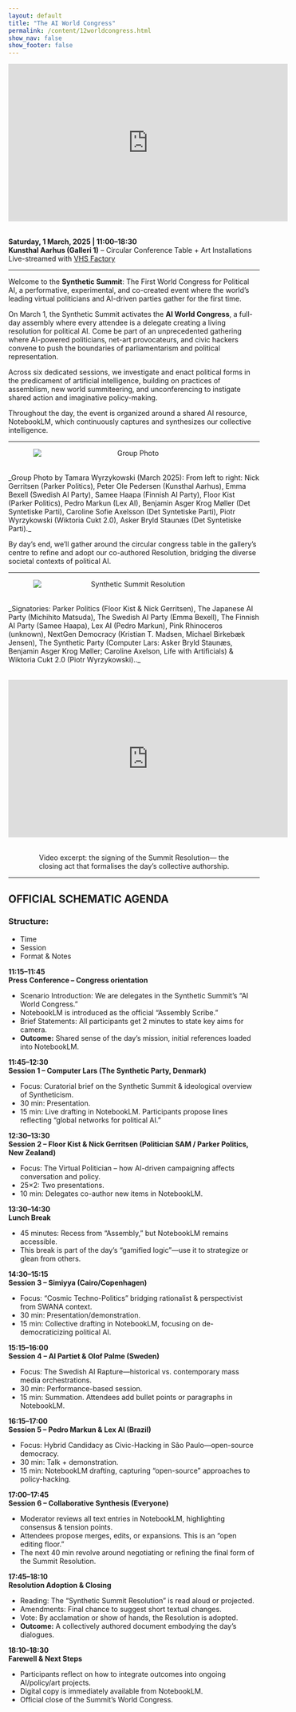 ```yaml
---
layout: default
title: "The AI World Congress"
permalink: /content/12worldcongress.html
show_nav: false
show_footer: false
---
```


<div style="text-align: center; margin-bottom: 2rem;">
  <iframe
    width="560"
    height="315"
    src="https://www.youtube.com/embed/cAYJg2QoaZw?si=La01FfZic99t51mj"
    frameborder="0"
    allowfullscreen>
  </iframe>
</div>

**Saturday, 1 March, 2025 | 11:00–18:30**  
**Kunsthal Aarhus (Galleri 1)** – Circular Conference Table + Art Installations  
Live-streamed with [VHS Factory](https://vhs-fabrikken.dk/)

---

Welcome to the **Synthetic Summit**: The First World Congress for Political AI, a performative, experimental, and co-created event where the world’s leading virtual politicians and AI-driven parties gather for the first time.

On March 1, the Synthetic Summit activates the **AI World Congress**, a full-day assembly where every attendee is a delegate creating a living resolution for political AI. Come be part of an unprecedented gathering where AI-powered politicians, net-art provocateurs, and civic hackers convene to push the boundaries of parliamentarism and political representation.

Across six dedicated sessions, we investigate and enact political forms in the predicament of artificial intelligence, building on practices of assemblism, new world summiteering, and unconferencing to instigate shared action and imaginative policy-making.

Throughout the day, the event is organized around a shared AI resource, NotebookLM, which continuously captures and synthesizes our collective intelligence.

---

<div style="text-align: center;">
  <img 
    src="../images/SyntheticSummit_GroupPhoto_by_Tamara_Wyrzykowski_March2025_FromLeftToRight_NickGerritsen_PeterOlePedersen_EmmaBexell_SameeHaapa_FloorKist_PedroMarkun_BenjaminAsgerKrogMøller_CarolineSofieAxelsson_PiotrWyrzykowski_AskerBryldStaunæs.JPG"
    alt="Group Photo"
    style="
      display: block; 
      margin: 0 auto 2rem auto; 
      max-width: 80%; 
      height: auto;"
  />
</div>
_Group Photo by Tamara Wyrzykowski (March 2025): From left to right: Nick Gerritsen (Parker Politics), Peter Ole Pedersen (Kunsthal Aarhus), Emma Bexell (Swedish AI Party), Samee Haapa (Finnish AI Party), Floor Kist (Parker Politics), Pedro Markun (Lex AI), Benjamin Asger Krog Møller (Det Syntetiske Parti), Caroline Sofie Axelsson (Det Syntetiske Parti), Piotr Wyrzykowski (Wiktoria Cukt 2.0), Asker Bryld Staunæs (Det Syntetiske Parti)._

By day’s end, we’ll gather around the circular congress table in the gallery’s centre to refine and adopt our co-authored Resolution, bridging the diverse societal contexts of political AI.

---

<div style="text-align: center;">
  <img 
    src="../images/IMG_0802.jpg"
    alt="Synthetic Summit Resolution"
    style="
      display: block; 
      margin: 0 auto 2rem auto; 
      max-width: 80%; 
      height: auto;"
  />
</div>
_Signatories: Parker Politics (Floor Kist & Nick Gerritsen), The Japanese AI Party (Michihito Matsuda), The Swedish AI Party (Emma Bexell), The Finnish AI Party (Samee Haapa), Lex AI (Pedro Markun), Pink Rhinoceros (unknown), NextGen Democracy (Kristian T. Madsen, Michael Birkebæk Jensen), The Synthetic Party (Computer Lars: Asker Bryld Staunæs, Benjamin Asger Krog Møller; Caroline Axelson, Life with Artificials) & Wiktoria Cukt 2.0 (Piotr Wyrzykowski).._

<div style="text-align:center;margin:2rem 0;">
  <iframe width="560" height="315"
          src="https://www.youtube.com/embed/Q41Yn2Nk9xI"
          frameborder="0" allowfullscreen>
  </iframe>
</div>
<p style="text-align:center;max-width:80%;margin:0 auto;">
  Video excerpt: the signing of the Summit Resolution—
  the closing act that formalises the day’s collective authorship.
</p>

---

## **OFFICIAL SCHEMATIC AGENDA**

### **Structure:**
- Time
- Session
- Format & Notes

**11:15–11:45**  
**Press Conference – Congress orientation**  
- Scenario Introduction: We are delegates in the Synthetic Summit’s “AI World Congress.”  
- NotebookLM is introduced as the official “Assembly Scribe.”  
- Brief Statements: All participants get 2 minutes to state key aims for camera.  
- **Outcome:** Shared sense of the day’s mission, initial references loaded into NotebookLM.

**11:45–12:30**  
**Session 1 – Computer Lars (The Synthetic Party, Denmark)**  
- Focus: Curatorial brief on the Synthetic Summit & ideological overview of Syntheticism.  
- 30 min: Presentation.  
- 15 min: Live drafting in NotebookLM. Participants propose lines reflecting “global networks for political AI.”

**12:30–13:30**  
**Session 2 – Floor Kist & Nick Gerritsen (Politician SAM / Parker Politics, New Zealand)**  
- Focus: The Virtual Politician – how AI-driven campaigning affects conversation and policy.  
- 25×2: Two presentations.  
- 10 min: Delegates co-author new items in NotebookLM.

**13:30–14:30**  
**Lunch Break**  
- 45 minutes: Recess from “Assembly,” but NotebookLM remains accessible.  
- This break is part of the day’s “gamified logic”—use it to strategize or glean from others.

**14:30–15:15**  
**Session 3 – Simiyya (Cairo/Copenhagen)**  
- Focus: “Cosmic Techno-Politics” bridging rationalist & perspectivist from SWANA context.  
- 30 min: Presentation/demonstration.  
- 15 min: Collective drafting in NotebookLM, focusing on de-democraticizing political AI.

**15:15–16:00**  
**Session 4 – AI Partiet & Olof Palme (Sweden)**  
- Focus: The Swedish AI Rapture—historical vs. contemporary mass media orchestrations.  
- 30 min: Performance-based session.  
- 15 min: Summation. Attendees add bullet points or paragraphs in NotebookLM.

**16:15–17:00**  
**Session 5 – Pedro Markun & Lex AI (Brazil)**  
- Focus: Hybrid Candidacy as Civic-Hacking in São Paulo—open-source democracy.  
- 30 min: Talk + demonstration.  
- 15 min: NotebookLM drafting, capturing “open-source” approaches to policy-hacking.

**17:00–17:45**  
**Session 6 – Collaborative Synthesis (Everyone)**  
- Moderator reviews all text entries in NotebookLM, highlighting consensus & tension points.  
- Attendees propose merges, edits, or expansions. This is an “open editing floor.”  
- The next 40 min revolve around negotiating or refining the final form of the Summit Resolution.

**17:45–18:10**  
**Resolution Adoption & Closing**  
- Reading: The “Synthetic Summit Resolution” is read aloud or projected.  
- Amendments: Final chance to suggest short textual changes.  
- Vote: By acclamation or show of hands, the Resolution is adopted.  
- **Outcome:** A collectively authored document embodying the day’s dialogues.

**18:10–18:30**  
**Farewell & Next Steps**  
- Participants reflect on how to integrate outcomes into ongoing AI/policy/art projects.  
- Digital copy is immediately available from NotebookLM.  
- Official close of the Summit’s World Congress.